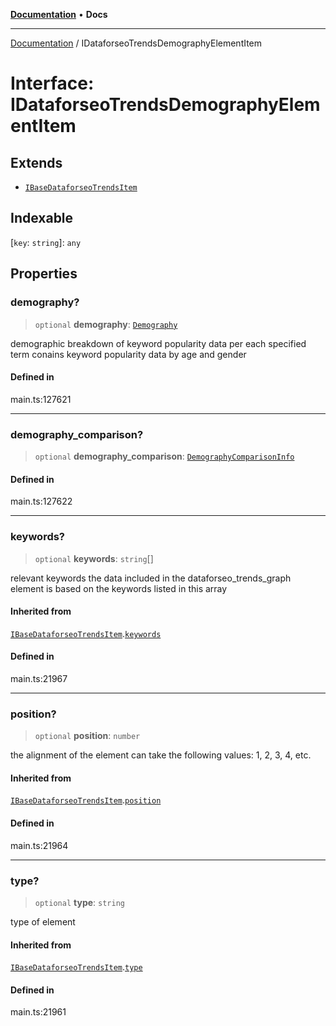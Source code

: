 [**Documentation**](../README.md) • **Docs**

***

[Documentation](../globals.md) / IDataforseoTrendsDemographyElementItem

# Interface: IDataforseoTrendsDemographyElementItem

## Extends

- [`IBaseDataforseoTrendsItem`](IBaseDataforseoTrendsItem.md)

## Indexable

 \[`key`: `string`\]: `any`

## Properties

### demography?

> `optional` **demography**: [`Demography`](../classes/Demography.md)

demographic breakdown of keyword popularity data per each specified term
conains keyword popularity data by age and gender

#### Defined in

main.ts:127621

***

### demography\_comparison?

> `optional` **demography\_comparison**: [`DemographyComparisonInfo`](../classes/DemographyComparisonInfo.md)

#### Defined in

main.ts:127622

***

### keywords?

> `optional` **keywords**: `string`[]

relevant keywords
the data included in the dataforseo_trends_graph element is based on the keywords listed in this array

#### Inherited from

[`IBaseDataforseoTrendsItem`](IBaseDataforseoTrendsItem.md).[`keywords`](IBaseDataforseoTrendsItem.md#keywords)

#### Defined in

main.ts:21967

***

### position?

> `optional` **position**: `number`

the alignment of the element
can take the following values: 1, 2, 3, 4, etc.

#### Inherited from

[`IBaseDataforseoTrendsItem`](IBaseDataforseoTrendsItem.md).[`position`](IBaseDataforseoTrendsItem.md#position)

#### Defined in

main.ts:21964

***

### type?

> `optional` **type**: `string`

type of element

#### Inherited from

[`IBaseDataforseoTrendsItem`](IBaseDataforseoTrendsItem.md).[`type`](IBaseDataforseoTrendsItem.md#type)

#### Defined in

main.ts:21961
